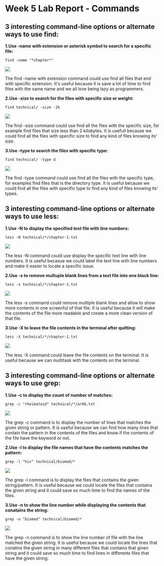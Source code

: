 # Week 5 Lab Report - Commands

## 3 interesting command-line options or alternate ways to use find:

**1.Use -name with extension or asterisk symbol to search for a specific file:**

`find -name "*chapter*"`

![](https://github.com/tnduong2807/docsearch/blob/main/Screenshot%20(57).png?raw=true)

The find -name with extension command could use find all files that end with specific extension. It's useful because it is save a lot of time to find files with the same name and we all love being lazy as programmers.

**2.Use -size to search for the files with specific size or weight:**

`find technical/ -size -2k`

![](https://github.com/tnduong2807/docsearch/blob/main/Screenshot%20(59).png?raw=true)

The find -size command could use find all the files with the specific size, for example find files that size less than 2 kilobytes. It is usefull because we could find all the files with specific size to find any kind of files knowing its' size.

**3.Use -type to search the files with specific type:**

`find technical/ -type d`

![](https://github.com/tnduong2807/docsearch/blob/main/Screenshot%20(58).png?raw=true)

The find -type command could use find all the files with the specific type, for examples find files that is the directory type. It is useful because we could find all the files with specific type to find any kind of files knowing its' types.

## 3 interesting command-line options or alternate ways to use less:

**1.Use -N to display the specified text file with line numbers:**

`less -N technical/*/chapter-1.txt`

![](https://github.com/tnduong2807/docsearch/blob/main/Screenshot%20(60).png?raw=true)

The less -N command could use display the specific text line with line numbers. It is useful becasue we could label the text line with line numbers and make it easier to locate a specific issue.

**2.Use -s to remove multuple blank lines from a text file into one black line:**

`less -s technical/*/chapter-1.txt`

![](https://github.com/tnduong2807/docsearch/blob/main/Screenshot%20(61).png?raw=true)

The less -s command could remove multiple blank lines and allow to show more contents in one screenful of that file. It is useful because it will make the contents of the file more readable and create a more clean version of that file.

**3.Use -X to leave the file contents in the terminal after quitting:**

`less -X technical/*/chapter-1.txt`

![](https://github.com/tnduong2807/docsearch/blob/main/Screenshot%20(62).png?raw=true)

The less -X command could leave the file contents on the terminal. It is useful because we can multitask with the contents on the terminal.

## 3 interesting command-line options or alternate ways to use grep:

**1.Use -c to display the count of number of matches:**

`grep -c "rheimatoid" technical/*/ar68.txt`

![](https://github.com/tnduong2807/docsearch/blob/main/Screenshot%20(63).png?raw=true)

The grep -c command is to display the number of lines that matches the given string or pattern. It is useful because we can find how many lines that contain the pattern in the contents of the files and know if the contents of the file have the keyword or not.

**2.Use -l to display the file names that have the contents matches the pattern:**

`grep -l "hiv" technical/biomed/*`

![](https://github.com/tnduong2807/docsearch/blob/main/Screenshot%20(64).png?raw=true)

The grep -l command is to display the files that contains the given string/pattern. It is useful because we could locate the files that contains the given string and it could save so much time to find the names of the files.

**3.Use -n to show the line number while displaying the contents that conatains the string:**

`grep -n "biomed" technical/biomed/*`

![](https://github.com/tnduong2807/docsearch/blob/main/Screenshot%20(64).png?raw=true)

The grep -n command is to show the line number of file with the line matched the given string. It is useful because we could locate the lines that conatins the given string in many different files that contains that given string and it could save so much time to find lines in differents files that have the given string.